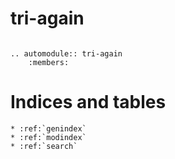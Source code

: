 # tri-again

```eval_rst

.. automodule:: tri-again
    :members:
```

# Indices and tables

```eval_rst
* :ref:`genindex`
* :ref:`modindex`
* :ref:`search`
```
